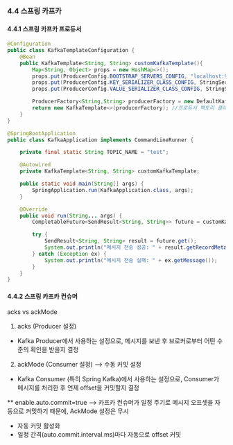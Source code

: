 ### 4.4 스프링 카프카 


#### 4.4.1 스프링 카프카 프로듀서 

```java
@Configuration
public class KafkaTemplateConfiguration {
	@Bean
	public KafkaTemplate<String, String> customKafkaTemplate(){
		Map<String, Object> props = new HashMap<>();
		props.put(ProducerConfig.BOOTSTRAP_SERVERS_CONFIG, "localhost:9092");
		props.put(ProducerConfig.KEY_SERIALIZER_CLASS_CONFIG, StringSerializer.class);
		props.put(ProducerConfig.VALUE_SERIALIZER_CLASS_CONFIG, StringSerializer.class);

		ProducerFactory<String,String> producerFactory = new DefaultKafkaProducerFactory<>(props); 
		return new KafkaTemplate<>(producerFactory); //프로듀서 팩토리 클래스 통해서 카프카 템플릿 생성 
	}
}
```


```java
@SpringBootApplication
public class KafkaApplication implements CommandLineRunner {

	private final static String TOPIC_NAME = "test";

	@Autowired
	private KafkaTemplate<String, String> customKafkaTemplate;

	public static void main(String[] args) {
		SpringApplication.run(KafkaApplication.class, args);
	}

	@Override
	public void run(String... args) {
		CompletableFuture<SendResult<String, String>> future = customKafkaTemplate.send(TOPIC_NAME, "test"); //카프카 템플릿 클래스 사용하여 데이터 전송 

		try {
			SendResult<String, String> result = future.get();
			System.out.println("메시지 전송 성공: " + result.getRecordMetadata());
		} catch (Exception ex) {
			System.out.println("메시지 전송 실패: " + ex.getMessage());
		}
	}
}
```

#### 4.4.2 스프링 카프카 컨슈머 

acks vs ackMode

1. acks (Producer 설정)
- Kafka Producer에서 사용하는 설정으로, 메시지를 보낸 후 브로커로부터 어떤 수준의 확인을 받을지 결정

2. ackMode (Consumer 설정) --> 수동 커밋 설정
- Kafka Consumer (특히 Spring Kafka)에서 사용하는 설정으로, Consumer가 메시지를 처리한 후 언제 offset을 커밋할지 결정

** enable.auto.commit=true --> 카프카 컨슈머가 일정 주기로 메시지 오프셋을 자동으로 커밋하기 때문에, AckMode 설정은 무시
- 자동 커밋 활성화
- 일정 간격(auto.commit.interval.ms)마다 자동으로 offset 커밋
